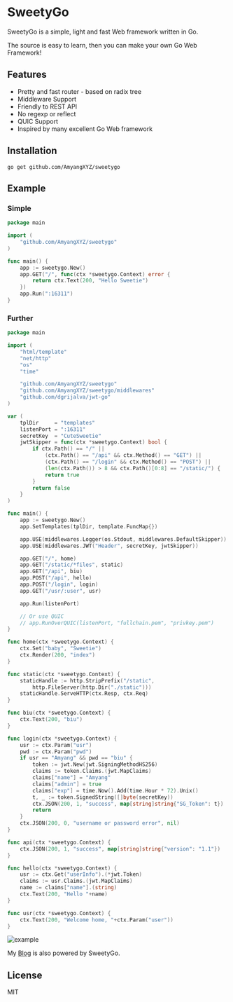 # SweetyGo

SweetyGo is a simple, light and fast Web framework written in Go. 

The source is easy to learn, then you can make your own Go Web Framework!

## Features

- Pretty and fast router - based on radix tree
- Middleware Support
- Friendly to REST API
- No regexp or reflect
- QUIC Support
- Inspired by many excellent Go Web framework

## Installation

`go get github.com/AmyangXYZ/sweetygo`

## Example

### Simple

```go
package main

import (
    "github.com/AmyangXYZ/sweetygo"
)

func main() {
    app := sweetygo.New()
    app.GET("/", func(ctx *sweetygo.Context) error {
        return ctx.Text(200, "Hello Sweetie")
    })
    app.Run(":16311")
}

```

### Further

```go
package main

import (
    "html/template"
    "net/http"
    "os"
    "time"

    "github.com/AmyangXYZ/sweetygo"
    "github.com/AmyangXYZ/sweetygo/middlewares"
    "github.com/dgrijalva/jwt-go"
)

var (
    tplDir     = "templates"
    listenPort = ":16311"
    secretKey  = "CuteSweetie"
    jwtSkipper = func(ctx *sweetygo.Context) bool {
        if ctx.Path() == "/" ||
            (ctx.Path() == "/api" && ctx.Method() == "GET") ||
            (ctx.Path() == "/login" && ctx.Method() == "POST") ||
            (len(ctx.Path()) > 8 && ctx.Path()[0:8] == "/static/") {
            return true
        }
        return false
    }
)

func main() {
    app := sweetygo.New()
    app.SetTemplates(tplDir, template.FuncMap{})

    app.USE(middlewares.Logger(os.Stdout, middlewares.DefaultSkipper))
    app.USE(middlewares.JWT("Header", secretKey, jwtSkipper))

    app.GET("/", home)
    app.GET("/static/*files", static)
    app.GET("/api", biu)
    app.POST("/api", hello)
    app.POST("/login", login)
    app.GET("/usr/:user", usr)

    app.Run(listenPort)

    // Or use QUIC
    // app.RunOverQUIC(listenPort, "fullchain.pem", "privkey.pem")
}

func home(ctx *sweetygo.Context) {
    ctx.Set("baby", "Sweetie")
    ctx.Render(200, "index")
}

func static(ctx *sweetygo.Context) {
    staticHandle := http.StripPrefix("/static",
        http.FileServer(http.Dir("./static")))
    staticHandle.ServeHTTP(ctx.Resp, ctx.Req)
}

func biu(ctx *sweetygo.Context) {
    ctx.Text(200, "biu")
}

func login(ctx *sweetygo.Context) {
    usr := ctx.Param("usr")
    pwd := ctx.Param("pwd")
    if usr == "Amyang" && pwd == "biu" {
        token := jwt.New(jwt.SigningMethodHS256)
        claims := token.Claims.(jwt.MapClaims)
        claims["name"] = "Amyang"
        claims["admin"] = true
        claims["exp"] = time.Now().Add(time.Hour * 72).Unix()
        t, _ := token.SignedString([]byte(secretKey))
        ctx.JSON(200, 1, "success", map[string]string{"SG_Token": t})
        return
    }
    ctx.JSON(200, 0, "username or password error", nil)
}

func api(ctx *sweetygo.Context) {
    ctx.JSON(200, 1, "success", map[string]string{"version": "1.1"})
}

func hello(ctx *sweetygo.Context) {
    usr := ctx.Get("userInfo").(*jwt.Token)
    claims := usr.Claims.(jwt.MapClaims)
    name := claims["name"].(string)
    ctx.Text(200, "Hello "+name)
}

func usr(ctx *sweetygo.Context) {
    ctx.Text(200, "Welcome home, "+ctx.Param("user"))
}

```

![example](https://raw.githubusercontent.com/AmyangXYZ/sweetygo/master/example/example.png)

My [Blog](https://amyang.xyz) is also powered by SweetyGo.

## License

MIT